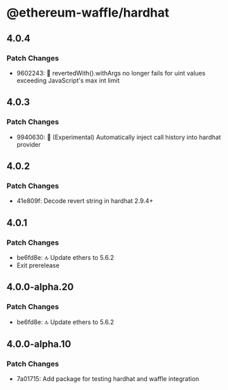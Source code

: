 # @ethereum-waffle/hardhat

## 4.0.4

### Patch Changes

- 9602243: 👔 revertedWith().withArgs no longer fails for uint values exceeding JavaScript's max int limit

## 4.0.3

### Patch Changes

- 9940630: 🦷 (Experimental) Automatically inject call history into hardhat provider

## 4.0.2

### Patch Changes

- 41e809f: Decode revert string in hardhat 2.9.4+

## 4.0.1

### Patch Changes

- be6fd8e: 🔝 Update ethers to 5.6.2
- Exit prerelease

## 4.0.0-alpha.20

### Patch Changes

- be6fd8e: 🔝 Update ethers to 5.6.2

## 4.0.0-alpha.10

### Patch Changes

- 7a01715: Add package for testing hardhat and waffle integration
